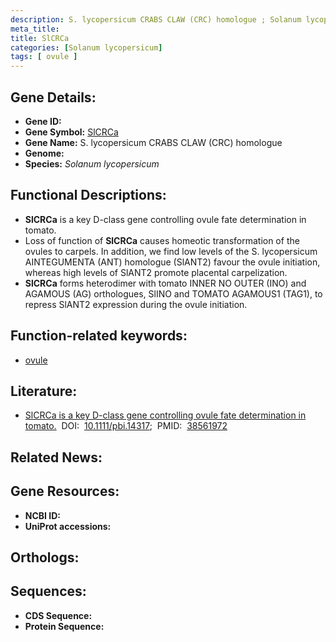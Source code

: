 ```yaml
---
description: S. lycopersicum CRABS CLAW (CRC) homologue ; Solanum lycopersicum
meta_title:
title: SlCRCa
categories: [Solanum lycopersicum]
tags: [ ovule ]
---
```


## Gene Details:
- **Gene ID:** []()
- **Gene Symbol:** <u>SlCRCa</u>
- **Gene Name:** S. lycopersicum CRABS CLAW (CRC) homologue
- **Genome:** []()
- **Species:** *Solanum lycopersicum*

## Functional Descriptions:
   - **SlCRCa** is a key D-class gene controlling ovule fate determination in tomato.
   - Loss of function of **SlCRCa** causes homeotic transformation of the ovules to carpels. In addition, we find low levels of the S. lycopersicum AINTEGUMENTA (ANT) homologue (SlANT2) favour the ovule initiation, whereas high levels of SlANT2 promote placental carpelization.
   - **SlCRCa** forms heterodimer with tomato INNER NO OUTER (INO) and AGAMOUS (AG) orthologues, SlINO and TOMATO AGAMOUS1 (TAG1), to repress SlANT2 expression during the ovule initiation.

## Function-related keywords:
   - [ovule](/tags/ovule/)

## Literature:
   - [SlCRCa is a key D-class gene controlling ovule fate determination in tomato.](https://doi.org/10.1111/pbi.14317)&nbsp;&nbsp;DOI:&nbsp;&nbsp;[10.1111/pbi.14317](https://doi.org/10.1111/pbi.14317);&nbsp;&nbsp;PMID:&nbsp;&nbsp;[38561972](https://pubmed.ncbi.nlm.nih.gov/38561972/)

## Related News:

## Gene Resources:
- **NCBI ID:**  [](https://www.ncbi.nlm.nih.gov/gene/?term=)
- **UniProt accessions:**  [](https://www.uniprot.org/uniprotkb//entry)

## Orthologs:

## Sequences:
- **CDS Sequence:**
- **Protein Sequence:**
